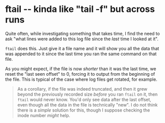 # ftail -- kinda like "tail -f" but across runs

Quite often, while investigating something that takes time, I find the need to
ask "what lines were added to this log file since the *last* time I looked at
it".

`ftail` does this.  Just give it a file name and it will show you all the data
that was appended to it since the last time you ran the same command on that
file.

As you might expect, if the file is now *shorter* than it was the last time,
we reset the "last seen offset" to 0, forcing it to output from the beginning
of the file.  This is typical of the case where log files get rotated, for
example.

>   As a corollary, if the file was indeed truncated, and then it grew beyond
>   the previously recorded size *before* you ran `ftail` on it, then `ftail`
>   would never know.  You'd only see data after the last offset, even though
>   all the data in the file is technically "new".  I do not think there is a
>   *simple* solution for this, though I suppose checking the inode number
>   *might* help.
